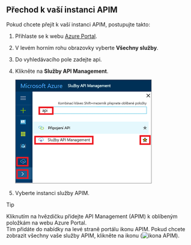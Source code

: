 ## <a name="navigate-to-your-apim-instance"></a>Přechod k vaší instanci APIM

Pokud chcete přejít k vaší instanci APIM, postupujte takto:

1. Přihlaste se k webu [Azure Portal](https://portal.azure.com). 
2. V levém horním rohu obrazovky vyberte **Všechny služby**.  
3. Do vyhledávacího pole zadejte api.
4. Klikněte na **Služby API Management**.

    ![Navigace](./media/api-management-navigate-to-instance/navigate-to-api-management-services.png)

5. Vyberte instanci služby APIM.

>[!TIP]
>Kliknutím na hvězdičku přidejte API Management (APIM) k oblíbeným položkám na webu Azure Portal. <br/>Tím přidáte do nabídky na levé straně portálu ikonu APIM. Pokud chcete zobrazit všechny vaše služby APIM, klikněte na ikonu (![ikona APIM](./media/api-management-navigate-to-instance/apim-icon.png)).
 


